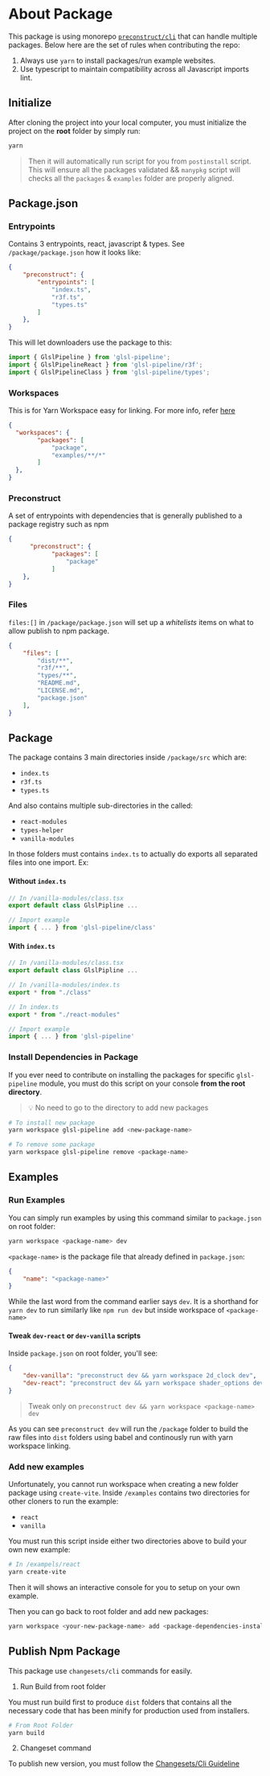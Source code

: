 # About Package
This package is using monorepo [`preconstruct/cli`](https://preconstruct.tools/) that can handle multiple packages. Below here are the set of rules when contributing the repo:

1. Always use `yarn` to install packages/run example websites.
2. Use typescript to maintain compatibility across all Javascript imports lint.

## Initialize
After cloning the project into your local computer, you must initialize the project on the **root** folder by simply run:
```bash
yarn
```

> Then it will automatically run script for you from `postinstall` script. This will ensure all the packages validated && `manypkg` script will checks all the `packages` & `examples` folder are properly aligned.

## Package.json

### Entrypoints
Contains 3 entrypoints, react, javascript & types. See `/package/package.json` how it looks like:
```json
{
    "preconstruct": {
        "entrypoints": [
            "index.ts",
            "r3f.ts",
            "types.ts"
        ]
    },
}
```
This will let downloaders use the package to this:
```js
import { GlslPipeline } from 'glsl-pipeline';
import { GlslPipelineReact } from 'glsl-pipeline/r3f';
import { GlslPipelineClass } from 'glsl-pipeline/types';
```

### Workspaces
This is for Yarn Workspace easy for linking. For more info, refer [here](https://preconstruct.tools/tutorials/monorepo#setting-up-yarn-workspaces)

```json
{
  "workspaces": {
        "packages": [
            "package",
            "examples/**/*"
        ]
  },
}
```

### Preconstruct
A set of entrypoints with dependencies that is generally published to a package registry such as npm

```json
{
      "preconstruct": {
            "packages": [
                "package"
            ]
    },
}
```

### Files
`files:[]` in `/package/package.json` will set up a _whitelists_ items on what to allow publish to npm package.

```json
{
    "files": [
        "dist/**",
        "r3f/**",
        "types/**",
        "README.md",
        "LICENSE.md",
        "package.json"
    ],
}
```

## Package
The package contains 3 main directories inside `/package/src` which are:
- `index.ts`
- `r3f.ts`
- `types.ts`

And also contains multiple sub-directories in the called:
- `react-modules`
- `types-helper`
- `vanilla-modules`

In those folders must contains `index.ts` to actually do exports all separated files into one import. Ex:

#### Without `index.ts`
```js
// In /vanilla-modules/class.tsx
export default class GlslPipline ...

// Import example
import { ... } from 'glsl-pipeline/class'
```

#### With `index.ts`
```js
// In /vanilla-modules/class.tsx
export default class GlslPipline ...

// In /vanilla-modules/index.ts
export * from "./class"

// In index.ts
export * from "./react-modules"

// Import example
import { ... } from 'glsl-pipeline'
```

### Install Dependencies in Package
If you ever need to contribute on installing the packages for specific `glsl-pipeline` module, you must do this script on your console **from the root directory**. 

> 💡 No need to go to the directory to add new packages

```bash
# To install new package
yarn workspace glsl-pipeline add <new-package-name>

# To remove some package
yarn workspace glsl-pipeline remove <package-name>
```

## Examples

### Run Examples

You can simply run examples by using this command similar to `package.json` on root folder:

```bash
yarn workspace <package-name> dev
```

`<package-name>` is the package file that already defined in `package.json`:
```json
{
    "name": "<package-name>"
}
```

While the last word from the command earlier says `dev`. It is a shorthand for `yarn dev` to run similarly like `npm run dev` but inside workspace of `<package-name>`

#### Tweak `dev-react` or `dev-vanilla` scripts

Inside `package.json` on root folder, you'll see:
```json
{
    "dev-vanilla": "preconstruct dev && yarn workspace 2d_clock dev",
    "dev-react": "preconstruct dev && yarn workspace shader_options dev",
}
```

> Tweak only on `preconstruct dev && yarn workspace <package-name> dev`

As you can see `preconstruct dev` will run the `/package` folder to build the raw files into `dist` folders using babel and continously run with yarn workspace linking.

### Add new examples
Unfortunately, you cannot run workspace when creating a new folder package using `create-vite`. Inside `/examples` contains two directories for other cloners to run the example:
- `react`
- `vanilla`

You must run this script inside either two directories above to build your own new example:

```bash
# In /exampels/react
yarn create-vite
```

Then it will shows an interactive console for you to setup on your own example.

Then you can go back to root folder and add new packages:
```bash
yarn workspace <your-new-package-name> add <package-dependencies-install>
```

## Publish Npm Package
This package use `changesets/cli` commands for easily.

1. Run Build from root folder

You must run build first to produce `dist` folders that contains all the necessary code that has been minify for production used from installers.
```bash
# From Root Folder
yarn build
```

2. Changeset command

To publish new version, you must follow the [Changesets/Cli Guideline](https://www.npmjs.com/package/@changesets/cli)